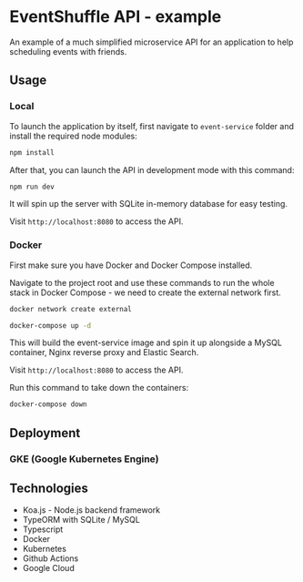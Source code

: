 EventShuffle API - example
==================================

An example of a much simplified microservice API for an application to help scheduling events with friends.

## Usage

### Local

To launch the application by itself, first navigate to `event-service` folder and install the required node modules:
```sh
npm install
```
After that, you can launch the API in development mode with this command:
```sh
npm run dev
```
It will spin up the server with SQLite in-memory database for easy testing.

Visit `http://localhost:8080` to access the API.

### Docker

First make sure you have Docker and Docker Compose installed. 

Navigate to the project root and use these commands to run the whole stack in Docker Compose - we need to create the external network first.
```sh
docker network create external
```
```sh
docker-compose up -d
```
This will build the event-service image and spin it up alongside a MySQL container, Nginx reverse proxy and Elastic Search.

Visit `http://localhost:8080` to access the API.

Run this command to take down the containers:
```sh
docker-compose down
```

## Deployment

### GKE (Google Kubernetes Engine)



## Technologies

- Koa.js - Node.js backend framework
- TypeORM with SQLite / MySQL
- Typescript
- Docker
- Kubernetes
- Github Actions
- Google Cloud